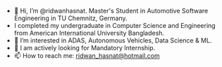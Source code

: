 - 👋 Hi, I’m @ridwanhasnat. Master's Student in Automotive Software Engineering in TU Chemnitz, Germany.
- I completed my undergraduate in Computer Science and Engineering from American International University Bangladesh.  
- 👀 I’m interested in ADAS, Autonomous Vehicles, Data Science & ML.
- 🌱 I am actively looking for Mandatory Internship. 
- 📫 How to reach me: ridwan_hasnat@hotmail.com 

<!---
ridwanhasnat/ridwanhasnat is a ✨ special ✨ repository because its `README.md` (this file) appears on your GitHub profile.
You can click the Preview link to take a look at your changes.
--->
